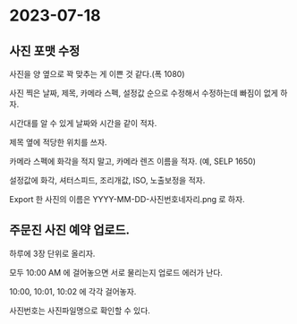 # 2023-07-18

## 사진 포맷 수정

사진을 양 옆으로 꽉 맞추는 게 이쁜 것 같다.(폭 1080)

사진 찍은 날짜, 제목, 카메라 스펙, 설정값 순으로 수정해서 수정하는데 빠짐이 없게 하자. 

시간대를 알 수 있게 날짜와 시간을 같이 적자. 

제목 옆에 적당한 위치를 쓰자. 

카메라 스펙에 화각을 적지 말고, 카메라 렌즈 이름을 적자. (예, SELP 1650)

설정값에 화각, 셔터스피드, 조리개값, ISO, 노출보정을 적자. 

Export 한 사진의 이름은 YYYY-MM-DD-사진번호네자리.png 로 하자. 

## 주문진 사진 예약 업로드.

하루에 3장 단위로 올리자. 

모두 10:00 AM 에 걸어놓으면 서로 물리는지 업로드 에러가 난다.

10:00, 10:01, 10:02 에 각각 걸어놓자. 

사진번호는 사진파일명으로 확인할 수 있다. 

